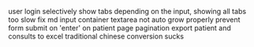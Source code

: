 user login
selectively show tabs depending on the input, showing all tabs too slow
fix md input container textarea not auto grow properly
prevent form submit on 'enter' on patient page
pagination
export patient and consults to excel
traditional chinese conversion sucks
